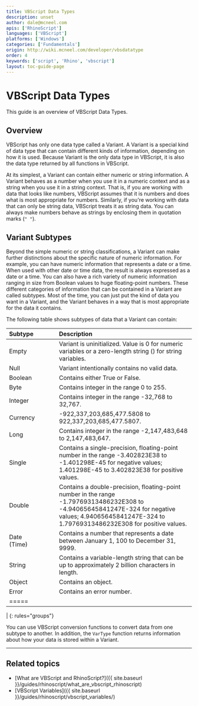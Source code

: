 ```yaml
---
title: VBScript Data Types
description: unset
author: dale@mcneel.com
apis: ['RhinoScript']
languages: ['VBScript']
platforms: ['Windows']
categories: ['Fundamentals']
origin: http://wiki.mcneel.com/developer/vbsdatatype
order: 4
keywords: ['script', 'Rhino', 'vbscript']
layout: toc-guide-page
---
```


# VBScript Data Types

This guide is an overview of VBScript Data Types.

## Overview

VBScript has only one data type called a Variant.  A Variant is a special kind of data type that can contain different kinds of information, depending on how it is used.  Because Variant is the only data type in VBScript, it is also the data type returned by all functions in VBScript.

At its simplest, a Variant can contain either numeric or string information.  A Variant behaves as a number when you use it in a numeric context and as a string when you use it in a string context.  That is, if you are working with data that looks like numbers, VBScript assumes that it is numbers and does what is most appropriate for numbers.  Similarly, if you're working with data that can only be string data, VBScript treats it as string data. You can always make numbers behave as strings by enclosing them in quotation marks (`" "`).

## Variant Subtypes

Beyond the simple numeric or string classifications, a Variant can make further distinctions about the specific nature of numeric information.  For example, you can have numeric information that represents a date or a time. When used with other date or time data, the result is always expressed as a date or a time.  You can also have a rich variety of numeric information ranging in size from Boolean values to huge floating-point numbers.  These different categories of information that can be contained in a Variant are called subtypes.  Most of the time, you can just put the kind of data you want in a Variant, and the Variant behaves in a way that is most appropriate for the data it contains.

The following table shows subtypes of data that a Variant can contain:

| Subtype | | | |  Description |
|:--------|:-:|:-:|:-:|:--------|
| Empty   | | | | Variant is uninitialized.  Value is 0 for numeric variables or a zero-length string () for string variables.   |
| Null   | | | | Variant intentionally contains no valid data.   |
| Boolean   | | | | Contains either True or False.   |
| Byte   | | | | Contains integer in the range 0 to 255.   |
| Integer   | | | | Contains integer in the range -32,768 to 32,767.   |
| Currency   | | | | -922,337,203,685,477.5808 to 922,337,203,685,477.5807.   |
| Long   | | | | Contains integer in the range -2,147,483,648 to 2,147,483,647.   |
| Single   | | | | Contains a single-precision, floating-point number in the range -3.402823E38 to -1.401298E-45 for negative values; 1.401298E-45 to 3.402823E38 for positive values.   |
| Double   | | | | Contains a double-precision, floating-point number in the range -1.79769313486232E308 to -4.94065645841247E-324 for negative values; 4.94065645841247E-324 to 1.79769313486232E308 for positive values.   |
| Date (Time)   | | | | Contains a number that represents a date between January 1, 100 to December 31, 9999.   |
| String   | | | | Contains a variable-length string that can be up to approximately 2 billion characters in length.   |
| Object   | | | | Contains an object.   |
| Error   | | | | Contains an error number.   |
|=====
|
{: rules="groups"}

You can use VBScript conversion functions to convert data from one subtype to another. In addition, the `VarType` function returns information about how your data is stored within a Variant.

---

## Related topics

- [What are VBScript and RhinoScript?]({{ site.baseurl }}/guides/rhinoscript/what_are_vbscript_rhinoscript)
- [VBScript Variables]({{ site.baseurl }}/guides/rhinoscript/vbscript_variables/)
